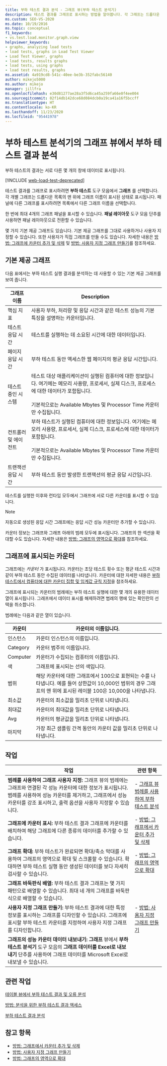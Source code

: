 ```yaml
---
title: 부하 테스트 결과 분석 - 그래프 뷰(부하 테스트 분석기)
description: 테스트 결과를 그래프로 표시하는 방법을 알아봅니다. 각 그래프는 드롭다운 목록에 그래프 이름이 표시된 상태로 패널에 표시됩니다.
ms.custom: SEO-VS-2020
ms.date: 10/19/2016
ms.topic: conceptual
f1_keywords:
- vs.test.load.monitor.graph.view
helpviewer_keywords:
- graphs, analyzing load tests
- load tests, graphs in Load Test Viewer
- Load Test Viewer, graphs
- load tests, results graphs
- load tests, using graphs
- load test results, graphs
ms.assetid: 4a919cd8-541c-40ee-be3b-352fabc56140
author: mikejo5000
ms.author: mikejo
manager: jillfra
ms.openlocfilehash: e30d81277ae28a3f5d6ca45a259fa66e0f4ee004
ms.sourcegitcommit: 02f14db142dce68d084dcb0a19ca41a16f5bccff
ms.translationtype: HT
ms.contentlocale: ko-KR
ms.lasthandoff: 11/23/2020
ms.locfileid: "95441978"
---
```

# <a name="analyze-load-test-results-in-the-graphs-view-of-the-load-test-analyzer"></a>부하 테스트 분석기의 그래프 뷰에서 부하 테스트 결과 분석

부하 테스트의 결과는 서로 다른 몇 개의 창에 데이터로 표시됩니다.

[!INCLUDE [web-load-test-deprecated](includes/web-load-test-deprecated.md)]

테스트 결과를 그래프로 표시하려면 **부하 테스트** 도구 모음에서 **그래프** 를 선택합니다. 각 개별 그래프는 드롭다운 목록의 맨 위에 그래프 이름이 표시된 상태로 표시됩니다. 패널에 다른 그래프를 표시하려면 목록에서 다른 그래프 이름을 선택합니다.

한 번에 최대 4개의 그래프 패널을 표시할 수 있습니다. **패널 레이아웃** 도구 모음 단추를 사용하면 패널 레이아웃으로 전환할 수 있습니다.

몇 가지 기본 제공 그래프도 있습니다. 기본 제공 그래프를 그대로 사용하거나 사용자 지정할 수 있습니다. 또한 사용자가 직접 그래프를 만들 수도 있습니다. 자세한 내용은 [방법: 그래프에 카운터 추가 및 삭제](../test/how-to-add-and-delete-counters-on-graphs-in-load-test-results.md) 및 [방법: 사용자 지정 그래프 만들기](../test/how-to-create-custom-graphs-in-load-test-results.md)를 참조하세요.

## <a name="built-in-graphs"></a>기본 제공 그래프

다음 표에서는 부하 테스트 실행 결과를 분석하는 데 사용할 수 있는 기본 제공 그래프를 보여 줍니다.

|그래프 이름|Description|
|-|-|
|핵심 지표|사용자 부하, 처리량 및 응답 시간과 같은 테스트 성능의 기본 특징을 설명하는 카운터입니다.|
|테스트 응답 시간|테스트를 실행하는 데 소요된 시간에 대한 데이터입니다.|
|페이지 응답 시간|부하 테스트 동안 액세스한 웹 페이지의 평균 응답 시간입니다.|
|테스트 중인 시스템|테스트 대상 애플리케이션이 실행된 컴퓨터에 대한 정보입니다. 여기에는 메모리 사용량, 프로세서, 실제 디스크, 프로세스에 대한 데이터가 포함됩니다.<br /><br /> 기본적으로는 Available Mbytes 및 Processor Time 카운터만 수집됩니다.|
|컨트롤러 및 에이전트|부하 테스트가 실행된 컴퓨터에 대한 정보입니다. 여기에는 메모리 사용량, 프로세서, 실제 디스크, 프로세스에 대한 데이터가 포함됩니다.<br /><br /> 기본적으로는 Available Mbytes 및 Processor Time 카운터만 수집됩니다.|
|트랜잭션 응답 시간|부하 테스트 동안 발생한 트랜잭션의 평균 응답 시간입니다.|

테스트를 실행한 이후와 런타임 모두에서 그래프에 서로 다른 카운터를 표시할 수 있습니다.

> [!NOTE]
> 자동으로 생성된 응답 시간 그래프에는 응답 시간 성능 카운터만 추가할 수 있습니다.

카운터 정보는 그래프와 그래프 아래의 범례 모두에 표시됩니다. 그래프의 한 섹션을 확대할 수도 있습니다. 자세한 내용은 [방법: 그래프의 영역으로 확대](../test/how-to-zoom-in-on-a-region-of-the-graph-in-load-test-results.md)를 참조하세요.

## <a name="counters-displayed-in-graphs"></a>그래프에 표시되는 카운터

그래프에는 *카운터* 가 표시됩니다. 카운터는 초당 테스트 횟수 또는 평균 테스트 시간과 같이 부하 테스트 동안 수집된 데이터를 나타냅니다. 카운터에 대한 자세한 내용은 [부하 테스트에서 컴퓨터에 대한 카운터 집합 및 임계값 규칙 지정](../test/specify-counter-sets-and-threshold-rules-for-load-testing.md)을 참조하세요.

그래프에 표시되는 카운터의 범례에는 부하 테스트 실행에 대한 몇 개의 유용한 데이터 열이 표시됩니다. 그래프에서 데이터 표시를 해제하려면 범례의 행에 있는 확인란의 선택을 취소합니다.

범례에는 다음과 같은 열이 있습니다.

|카운터|카운터의 이름입니다.|
|-|-|
|인스턴스|카운터 인스턴스의 이름입니다.|
|Category|카운터 범주의 이름입니다.|
|Computer|카운터가 수집되는 컴퓨터의 이름입니다.|
|색|그래프에 표시되는 선의 색입니다.|
|범위|해당 카운터에 대한 그래프에서 100으로 표현되는 수를 나타냅니다. 예를 들어 상한값이 10,000인 범위의 경우 그래프의 맨 위에 표시된 레이블 100은 10,000을 나타냅니다.|
|최소값|카운터의 최소값을 밀리초 단위로 나타냅니다.|
|최대값|카운터의 최대값을 밀리초 단위로 나타냅니다.|
|Avg|카운터의 평균값을 밀리초 단위로 나타냅니다.|
|마지막|가장 최근 샘플링 간격 동안의 카운터 값을 밀리초 단위로 나타냅니다.|

## <a name="tasks"></a>작업

|작업|관련 항목|
|-|-|
|**범례를 사용하여 그래프 사용자 지정:** 그래프 뷰의 범례에는 그래프와 연결된 각 성능 카운터에 대한 정보가 표시됩니다. 범례를 사용하여 성능 카운터를 제거하고, 그래프에서 성능 카운터를 강조 표시하고, 출력 옵션을 사용자 지정할 수 있습니다.|-   [그래프 뷰 범례를 사용하여 부하 테스트 분석](../test/use-the-graphs-view-legend-to-analyze-load-tests.md)|
|**그래프에 카운터 표시:** 부하 테스트 결과 그래프에 카운터를 배치하여 해당 그래프에 다른 종류의 데이터를 추가할 수 있습니다.|-   [방법: 그래프에서 카운터 추가 및 삭제](../test/how-to-add-and-delete-counters-on-graphs-in-load-test-results.md)|
|**그래프 확대:** 부하 테스트가 완료되면 확대/축소 막대를 사용하여 그래프의 영역으로 확대 및 스크롤할 수 있습니다. 확대하면 부하 테스트 실행 동안 생성된 데이터를 보다 자세히 검사할 수 있습니다.|-   [방법: 그래프의 영역으로 확대](../test/how-to-zoom-in-on-a-region-of-the-graph-in-load-test-results.md)|
|**그래프 바둑판식 배열:** 부하 테스트 결과 그래프는 몇 가지 패턴으로 배열할 수 있습니다. 최대 네 개의 그래프를 바둑판식으로 배열할 수 있습니다.||
|**사용자 지정 그래프 만들기:** 부하 테스트 결과에 대한 특정 정보를 표시하는 그래프를 디자인할 수 있습니다. 그래프에 표시할 부하 테스트 카운터를 지정하여 사용자 지정 그래프를 디자인합니다.|-   [방법: 사용자 지정 그래프 만들기](../test/how-to-create-custom-graphs-in-load-test-results.md)|
|**그래프의 성능 카운터 데이터 내보내기:** **그래프** 뷰에서 **부하 테스트 분석기** 도구 모음의 **그래프 데이터를 Excel로 내보내기** 단추를 사용하여 그래프 데이터를 Microsoft Excel로 내보낼 수 있습니다.||

## <a name="related-tasks"></a>관련 작업

[테이블 뷰에서 부하 테스트 결과 및 오류 분석](../test/analyze-load-test-results-and-errors-in-the-tables-view.md)

[방법: 분석을 위한 부하 테스트 결과 액세스](../test/how-to-access-load-test-results-for-analysis.md)

[부하 테스트 결과 분석](../test/analyze-load-test-results-using-the-load-test-analyzer.md)

## <a name="see-also"></a>참고 항목

- [방법: 그래프에서 카운터 추가 및 삭제](../test/how-to-add-and-delete-counters-on-graphs-in-load-test-results.md)
- [방법: 사용자 지정 그래프 만들기](../test/how-to-create-custom-graphs-in-load-test-results.md)
- [방법: 그래프의 영역으로 확대](../test/how-to-zoom-in-on-a-region-of-the-graph-in-load-test-results.md)
